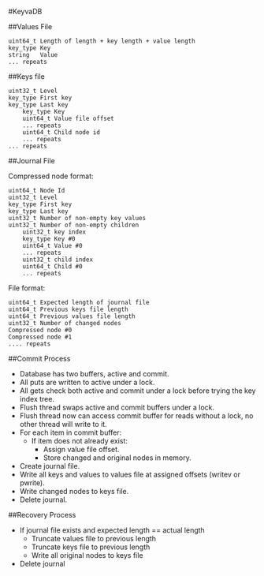 #KeyvaDB


##Values File
```
uint64_t Length of length + key length + value length
key_type Key
string   Value
... repeats
```

##Keys file
```
uint32_t Level
key_type First key
key_type Last key
	key_type Key
	uint64_t Value file offset
	... repeats
	uint64_t Child node id
	... repeats
... repeats
```

##Journal File

Compressed node format:
```
uint64_t Node Id
uint32_t Level
key_type First key
key_type Last key
uint32_t Number of non-empty key values
uint32_t Number of non-empty children
	uint32_t key index
	key_type Key #0
	uint64_t Value #0
	... repeats
	uint32_t child index
	uint64_t Child #0
	... repeats
```

File format:
```
uint64_t Expected length of journal file
uint64_t Previous keys file length
uint64_t Previous values file length
uint32_t Number of changed nodes
Compressed node #0
Compressed node #1
.... repeats
```

##Commit Process

* Database has two buffers, active and commit.
* All puts are written to active under a lock.
* All gets check both active and commit under a lock before trying the key index tree.
* Flush thread swaps active and commit buffers under a lock.
* Flush thread now can access commit buffer for reads without a lock, no other thread will write to it.
* For each item in commit buffer:
	* If item does not already exist:
 		* Assign value file offset.
 		* Store changed and original nodes in memory.
* Create journal file.
* Write all keys and values to values file at assigned offsets (writev or pwrite).
* Write changed nodes to keys file.
* Delete journal.

##Recovery Process
* If journal file exists and expected length == actual length
	* Truncate values file to previous length
	* Truncate keys file to previous length
	* Write all original nodes to keys file
* Delete journal